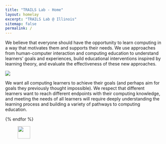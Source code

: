 ```yaml
---
title: "TRAILS Lab - Home"
layout: homelay
excerpt: "TRAILS Lab @ Illinois"
sitemap: false
permalink: /
---
```


We believe that everyone should have the opportunity to learn computing in a way that motivates them and supports their needs. We use approaches from human-computer interaction and computing education to understand learners' goals and experiences, build educational interventions inspired by learning theory, and evaluate the effectiveness of these new approaches. 

<div markdown="0" id="carousel" class="carousel slide" data-ride="carousel" data-interval="4000" data-pause="hover" >
    <div class="carousel-inner" markdown="0">
        <div class="item active">
            <img src="{{ site.url }}{{ site.baseurl }}/images/picpic/group.jpg"/>
        </div>
    </div>
</div>


We want all computing learners to achieve their goals (and perhaps aim for goals they previously thought impossible). We respect that different learners want to reach different endpoints with their computing knowledge, and meeting the needs of all learners will require deeply understanding the learning process and building a variety of pathways to computing education.



<!-- {% for thread in site.data.threads %}

{% if thread.highlight == 1 %}

<div class="row">

<div class="col-sm-12 clearfix">
 <div class="well">
  <pubtit>{{ thread.title }}</pubtit>
  <img src="{{ site.url }}{{ site.baseurl }}/images/pubpic/{{ thread.image }}" class="img-responsive" width="33%"/>
  <p>{{ thread.description }}</p>
 </div>
</div>

</div>
{% endif %} -->
{% endfor %}

<figure class="fourth">
  <img src="{{ site.url }}{{ site.baseurl }}/images/logopic/logo_Illinois.png" style="width: 40px">
</figure>
